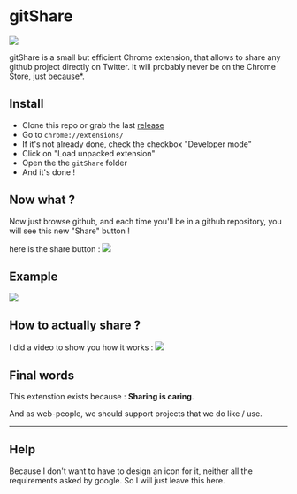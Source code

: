 # gitShare
[![](https://img.shields.io/badge/version-1.3-55ACEE.svg)](https://github.com/LukyVj/gitShare/releases/tag/1.3)

gitShare is a small but efficient Chrome extension, that allows to share any github project directly on Twitter.
It will probably never be on the Chrome Store, just [because*](#help).

## Install
- Clone this repo or grab the last [release](https://github.com/LukyVj/gitShare/releases/tag/1.3)
- Go to `chrome://extensions/`
- If it's not already done, check the checkbox "Developer mode"
- Click on "Load unpacked extension"
- Open the the `gitShare` folder
- And it's done !


## Now what ?
Now just browse github, and each time you'll be in a github repository, you will see this new "Share" button !

here is the share button : ![](http://puu.sh/kZshn/783d646bd9.png)

## Example
![](http://puu.sh/kZspu/e6929c5ba9.png)

## How to actually share ?
I did a video to show you how it works :
![](http://puu.sh/kZsyi/132fd6506d.gif)

## Final words
This extenstion exists because : __Sharing is caring__.

And as web-people, we should support projects that we do like / use.

---

## Help
Because I don't want to have to design an icon for it, neither all the requirements asked by google. So I will just leave this here.
